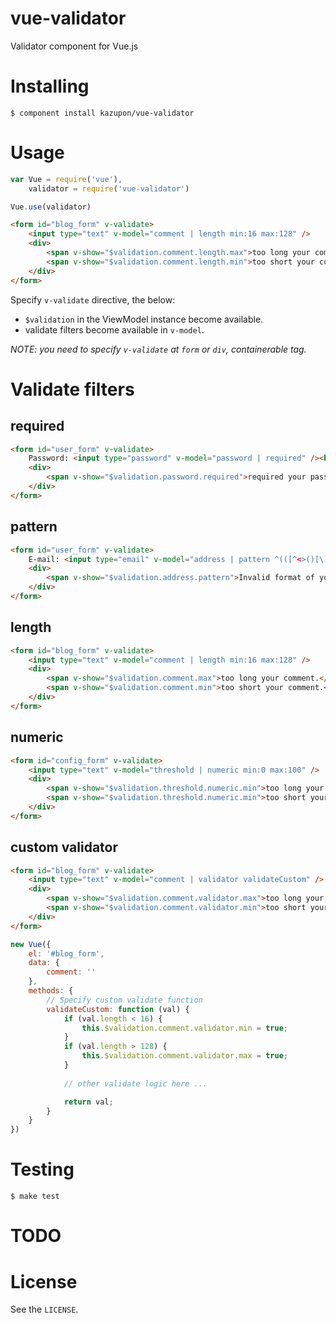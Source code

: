 # vue-validator


Validator component for Vue.js


# Installing

```shell
$ component install kazupon/vue-validator
```


# Usage

```js
var Vue = require('vue'),
    validator = require('vue-validator')

Vue.use(validator)
```

```html
<form id="blog_form" v-validate>
    <input type="text" v-model="comment | length min:16 max:128" />
    <div>
        <span v-show="$validation.comment.length.max">too long your comment.</span>
        <span v-show="$validation.comment.length.min">too short your comment.</span>
    </div>
</form>
```

Specify `v-validate` directive, the below:

- `$validation` in the ViewModel instance become available.
- validate filters become available in `v-model`.

*NOTE:
you need to specify `v-validate` at `form` or `div`, containerable tag.*


# Validate filters

## required

```html
<form id="user_form" v-validate>
    Password: <input type="password" v-model="password | required" /><br />
    <div>
        <span v-show="$validation.password.required">required your password.</span>
    </div>
</form>
```

## pattern

```html
<form id="user_form" v-validate>
    E-mail: <input type="email" v-model="address | pattern ^(([^<>()[\]\\.,;:\s@\"]+(\.[^<>()[\]\\.,;:\s@\"]+)*)|(\".+\"))@((\[[0-9]{1,3}\.[0-9]{1,3}\.[0-9]{1,3}\.[0-9]{1,3}\])|(([a-zA-Z\-0-9]+\.)+[a-zA-Z]{2,}))$" /><br />
    <div>
        <span v-show="$validation.address.pattern">Invalid format of your email address.</span>
    </div>
</form>
```

## length

```html
<form id="blog_form" v-validate>
    <input type="text" v-model="comment | length min:16 max:128" />
    <div>
        <span v-show="$validation.comment.max">too long your comment.</span>
        <span v-show="$validation.comment.min">too short your comment.</span>
    </div>
</form>
```

## numeric

```html
<form id="config_form" v-validate>
    <input type="text" v-model="threshold | numeric min:0 max:100" />
    <div>
        <span v-show="$validation.threshold.numeric.min">too long your comment.</span>
        <span v-show="$validation.threshold.numeric.min">too short your comment.</span>
    </div>
</form>
```

## custom validator

```html
<form id="blog_form" v-validate>
    <input type="text" v-model="comment | validator validateCustom" />
    <div>
        <span v-show="$validation.comment.validator.max">too long your comment.</span>
        <span v-show="$validation.comment.validator.min">too short your comment.</span>
    </div>
</form>
```

```js
new Vue({
    el: '#blog_form',
    data: {
        comment: ''
    },
    methods: {
        // Specify custom validate function
        validateCustom: function (val) {
            if (val.length < 16) {
                this.$validation.comment.validator.min = true;
            }
            if (val.length > 128) {
                this.$validation.comment.validator.max = true;
            }
            
            // other validate logic here ...

            return val;
        }
    }
})
```


# Testing

```shell
$ make test
```


# TODO


# License

See the `LICENSE`.
